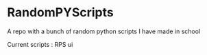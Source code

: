 # RandomPYScripts
A repo with a bunch of random python scripts I have made in school


Current scripts :
RPS ui
